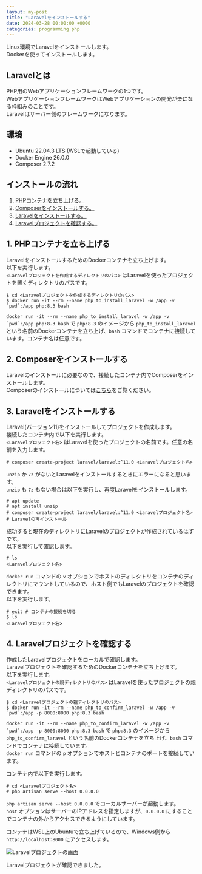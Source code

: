 ```yaml
---
layout: my-post
title: "Laravelをインストールする"
date: 2024-03-28 00:00:00 +0000
categories: programming php
---
```


Linux環境でLaravelをインストールします。  
Dockerを使ってインストールします。

## Laravelとは
PHP用のWebアプリケーションフレームワークの1つです。  
WebアプリケーションフレームワークはWebアプリケーションの開発が楽になる枠組みのことです。  
Laravelはサーバー側のフレームワークになります。

## 環境
- Ubuntu 22.04.3 LTS (WSLで起動している)
- Docker Engine 26.0.0
- Composer 2.7.2

## インストールの流れ
1. [PHPコンテナを立ち上げる。](#1-phpコンテナを立ち上げる)
2. [Composerをインストールする。](#2-composerをインストールする)
3. [Laravelをインストールする。](#3-laravelをインストールする)
4. [Laravelプロジェクトを確認する。](#4-laravelプロジェクトを確認する)

## 1. PHPコンテナを立ち上げる
LaravelをインストールするためのDockerコンテナを立ち上げます。  
以下を実行します。  
`<Laravelプロジェクトを作成するディレクトリのパス>` はLaravelを使ったプロジェクトを置くディレクトリのパスです。
```
$ cd <Laravelプロジェクトを作成するディレクトリのパス>
$ docker run -it --rm --name php_to_install_laravel -w /app -v `pwd`:/app php:8.3 bash
```
``docker run -it --rm --name php_to_install_laravel -w /app -v `pwd`:/app php:8.3 bash`` で `php:8.3` のイメージから `php_to_install_laravel` という名前のDockerコンテナを立ち上げ、`bash` コマンドでコンテナに接続しています。コンテナ名は任意です。

## 2. Composerをインストールする
Laravelのインストールに必要なので、接続したコンテナ内でComposerをインストールします。  
Composerのインストールについては[こちら](/programming/php/installing-composer-on-linux)をご覧ください。

## 3. Laravelをインストールする
Laravel(バージョン11)をインストールしてプロジェクトを作成します。   
接続したコンテナ内で以下を実行します。  
`<Laravelプロジェクト名>` はLaravelを使ったプロジェクトの名前です。任意の名前を入力します。
```
# composer create-project laravel/laravel:^11.0 <Laravelプロジェクト名>
```
`unzip` か `7z` がないとLaravelをインストールするときにエラーになると思います。  
`unzip` も `7z` もない場合は以下を実行し、再度Laravelをインストールします。
```
# apt update
# apt install unzip
# composer create-project laravel/laravel:^11.0 <Laravelプロジェクト名> # Laravelの再インストール
```
成功すると現在のディレクトリにLaravelのプロジェクトが作成されているはずです。  
以下を実行して確認します。  
```
# ls
<Laravelプロジェクト名>
```
`docker run` コマンドの `v` オプションでホストのディレクトリをコンテナのディレクトリにマウントしているので、ホスト側でもLaravelのプロジェクトを確認できます。  
以下を実行します。
```
# exit # コンテナの接続を切る
$ ls
<Laravelプロジェクト名>
```

## 4. Laravelプロジェクトを確認する
作成したLaravelプロジェクトをローカルで確認します。  
Laravelプロジェクトを確認するためのDockerコンテナを立ち上げます。  
以下を実行します。   
`<Laravelプロジェクトの親ディレクトリのパス>` はLaravelを使ったプロジェクトの親ディレクトリのパスです。
```
$ cd <Laravelプロジェクトの親ディレクトリのパス>
$ docker run -it --rm --name php_to_confirm_laravel -w /app -v `pwd`:/app -p 8000:8000 php:8.3 bash
```
``docker run -it --rm --name php_to_confirm_laravel -w /app -v `pwd`:/app -p 8000:8000 php:8.3 bash`` で `php:8.3` のイメージから `php_to_confirm_laravel` という名前のDockerコンテナを立ち上げ、`bash` コマンドでコンテナに接続しています。  
`docker run` コマンドの `p` オプションでホストとコンテナのポートを接続しています。

コンテナ内で以下を実行します。
```
# cd <Laravelプロジェクト名>
# php artisan serve --host 0.0.0.0
```
`php artisan serve --host 0.0.0.0` でローカルサーバーが起動します。  
`host` オプションはサーバーのIPアドレスを指定しますが、`0.0.0.0` にすることでコンテナの外からアクセスできるようにしています。

コンテナはWSL上のUbuntuで立ち上げているので、Windows側から `http://localhost:8000` にアクセスします。

![Laravelプロジェクトの画面](/assets/images/programming/php/installing-laravel-on-linux/image1.png "Laravelプロジェクトの画面")

Laravelプロジェクトが確認できました。